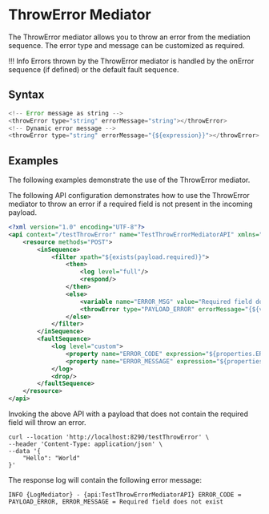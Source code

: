 # ThrowError Mediator

The ThrowError mediator allows you to throw an error from the mediation sequence. The error type and message can be customized as required.

!!! Info 
    Errors thrown by the ThrowError mediator is handled by the onError sequence (if defined) or the default fault sequence.

## Syntax

``` java
<!-- Error message as string -->
<throwError type="string" errorMessage="string"></throwError>
<!-- Dynamic error message -->
<throwError type="string" errorMessage="{${expression}}"></throwError>
```

## Examples

The following examples demonstrate the use of the ThrowError mediator.


The following API configuration demonstrates how to use the ThrowError mediator to throw an error if a required field is not present in the incoming payload.

``` xml
<?xml version="1.0" encoding="UTF-8"?>
<api context="/testThrowError" name="TestThrowErrorMediatorAPI" xmlns="http://ws.apache.org/ns/synapse">
    <resource methods="POST">
        <inSequence>
            <filter xpath="${exists(payload.required)}">
                <then>
                    <log level="full"/>
                    <respond/>
                </then>
                <else>
                    <variable name="ERROR_MSG" value="Required field does not exist"/>
                    <throwError type="PAYLOAD_ERROR" errorMessage="{${vars.ERROR_MSG}}"/>
                </else>
            </filter>
        </inSequence>
        <faultSequence>
            <log level="custom">
                <property name="ERROR_CODE" expression="${properties.ERROR_CODE}"/>
                <property name="ERROR_MESSAGE" expression="${properties.ERROR_MESSAGE}"/>
            </log>
            <drop/>
        </faultSequence>
    </resource>
</api>
```

Invoking the above API with a payload that does not contain the required field will throw an error.
```
curl --location 'http://localhost:8290/testThrowError' \
--header 'Content-Type: application/json' \
--data '{
    "Hello": "World"
}'
```

The response log will contain the following error message:
```
INFO {LogMediator} - {api:TestThrowErrorMediatorAPI} ERROR_CODE = PAYLOAD_ERROR, ERROR_MESSAGE = Required field does not exist
```
